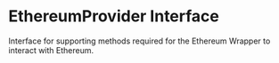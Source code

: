 # EthereumProvider Interface

Interface for supporting methods required for the Ethereum Wrapper to interact with Ethereum.
